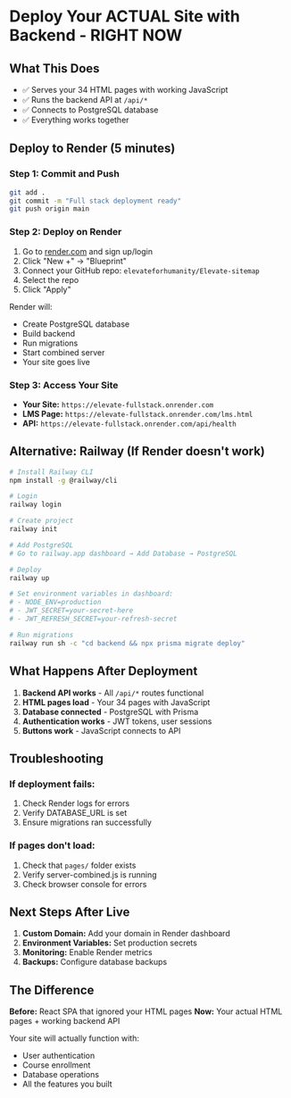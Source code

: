 # Deploy Your ACTUAL Site with Backend - RIGHT NOW

## What This Does
- ✅ Serves your 34 HTML pages with working JavaScript
- ✅ Runs the backend API at `/api/*`
- ✅ Connects to PostgreSQL database
- ✅ Everything works together

## Deploy to Render (5 minutes)

### Step 1: Commit and Push
```bash
git add .
git commit -m "Full stack deployment ready"
git push origin main
```

### Step 2: Deploy on Render
1. Go to [render.com](https://render.com) and sign up/login
2. Click "New +" → "Blueprint"
3. Connect your GitHub repo: `elevateforhumanity/Elevate-sitemap`
4. Select the repo
5. Click "Apply"

Render will:
- Create PostgreSQL database
- Build backend
- Run migrations
- Start combined server
- Your site goes live

### Step 3: Access Your Site
- **Your Site:** `https://elevate-fullstack.onrender.com`
- **LMS Page:** `https://elevate-fullstack.onrender.com/lms.html`
- **API:** `https://elevate-fullstack.onrender.com/api/health`

## Alternative: Railway (If Render doesn't work)

```bash
# Install Railway CLI
npm install -g @railway/cli

# Login
railway login

# Create project
railway init

# Add PostgreSQL
# Go to railway.app dashboard → Add Database → PostgreSQL

# Deploy
railway up

# Set environment variables in dashboard:
# - NODE_ENV=production
# - JWT_SECRET=your-secret-here
# - JWT_REFRESH_SECRET=your-refresh-secret

# Run migrations
railway run sh -c "cd backend && npx prisma migrate deploy"
```

## What Happens After Deployment

1. **Backend API works** - All `/api/*` routes functional
2. **HTML pages load** - Your 34 pages with JavaScript
3. **Database connected** - PostgreSQL with Prisma
4. **Authentication works** - JWT tokens, user sessions
5. **Buttons work** - JavaScript connects to API

## Troubleshooting

### If deployment fails:
1. Check Render logs for errors
2. Verify DATABASE_URL is set
3. Ensure migrations ran successfully

### If pages don't load:
1. Check that `pages/` folder exists
2. Verify server-combined.js is running
3. Check browser console for errors

## Next Steps After Live

1. **Custom Domain:** Add your domain in Render dashboard
2. **Environment Variables:** Set production secrets
3. **Monitoring:** Enable Render metrics
4. **Backups:** Configure database backups

## The Difference

**Before:** React SPA that ignored your HTML pages
**Now:** Your actual HTML pages + working backend API

Your site will actually function with:
- User authentication
- Course enrollment
- Database operations
- All the features you built
